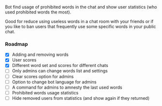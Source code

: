 Bot find usage of prohibited words in the chat and show user statistics (who used prohibited words the most).

Good for reduce using useless words in a chat room with your friends
or if you like to ban users that frequently use some specific words in your public chat.

### Roadmap

- [x] Adding and removing words
- [x] User scores
- [x] Different word set and scores for different chats
- [ ] Only admins can change words list and settings
- [ ] Clear scores option for admins
- [ ] Option to change bot language for admins
- [ ] A command for admins to amnesty the last used words
- [ ] Prohibited words usage statistics
- [ ] Hide removed users from statistics (and show again if they returned)
